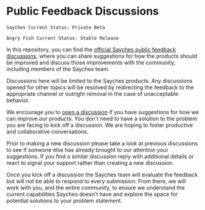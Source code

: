 # Public Feedback Discussions

`Sayches Current Status: Private Beta`

`Angry Fish Current Status: Stable Release`

In this repository, you can find the [official Sayches public feedback discussions](https://github.com/Sayches/feedback/discussions), where you can share suggestions for how the products should be improved and discuss those improvements with the community, including members of the Sayches team.

Discussions here will be limited to the Sayches products. Any discussions opened for other topics will be resolved by redirecting the feedback to the appropriate channel or outright removal in the case of unacceptable behavior.

We encourage you to [open a discussion](https://github.com/Sayches/feedback/discussions) if you have suggestions for how we can improve our products. You don't need to have a solution to the problem you are facing to kick off a discussion. We are hoping to foster productive and collaborative conversations.

Prior to making a new discussion please take a look at previous discussions to see if someone else has already brought to our attention your suggestions. If you find a similar discussion reply with additional details or react to signal your support rather than creating a new discussion.

Once you kick off a discussion the Sayches team will evaluate the feedback but will not be able to respond to every submission. From there, we will work with you, and the entire community, to ensure we understand the current capabilities Sayches doesn’t have and explore the space for potential solutions to your problem statement.
